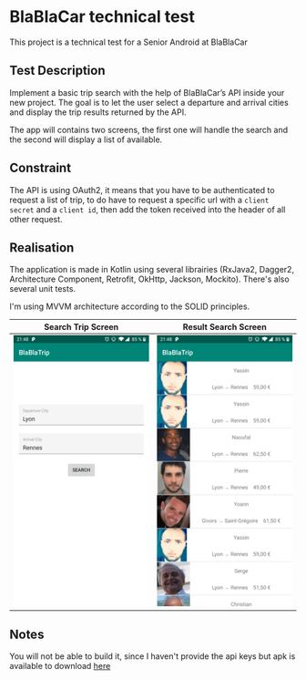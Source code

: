 # BlaBlaCar technical test

This project is a technical test for a Senior Android at BlaBlaCar

## Test Description

Implement a basic trip search with the help of BlaBlaCar’s API inside your new project. The goal
is to let the user select a departure and arrival cities and display the trip results returned by the
API.

The app will contains two screens, the first one will handle the search and the second will display a list of available.

## Constraint

The API is using OAuth2, it means that you have to be authenticated to request a list of trip, to do have to request a 
specific url with a `client secret` and a `client id`, then add the token received into the header of all other request.

## Realisation
The application is made in Kotlin using several librairies (RxJava2, Dagger2, Architecture Component, Retrofit, OkHttp, Jackson,
Mockito). There's also several unit tests.

I'm using MVVM architecture according to the SOLID principles.

Search Trip Screen         |  Result Search Screen
:-------------------------:|:-------------------------:
<img src="screenshots/home.png" width="400">|<img src="screenshots/list.png" width="400">

## Notes

You will not be able to build it, since I haven't provide the api keys but apk is available to download [here](https://github.com/MehdiChouag/blablacar_technical_test/raw/master/apk/app-debug.apk)
